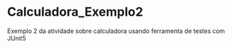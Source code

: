 # Calculadora_Exemplo2
Exemplo 2 da atividade sobre calculadora usando ferramenta de testes com JUnit5

